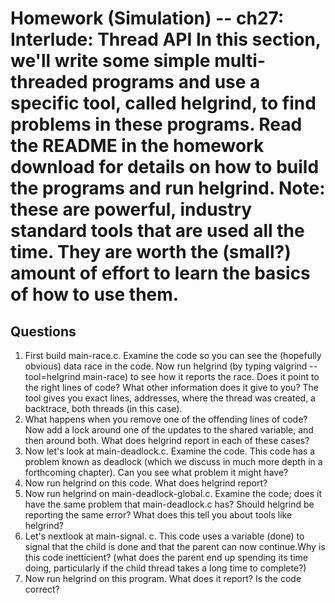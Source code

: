 # Homework (Simulation) -- ch27: Interlude: Thread API In this section, we'll write some simple multi-threaded programs and use a specific tool, called helgrind, to find problems in these programs. Read the README in the homework download for details on how to build the programs and run helgrind. Note: these are powerful, industry standard tools that are used all the time. They are worth the (small?) amount of effort to learn the basics of how to use them. 
## Questions
1. First build main-race.c. Examine the code so you can see the (hopefully obvious) data race in the code. Now run helgrind (by typing valgrind --tool=helgrind main-race) to see how it reports the race. Does it point to the right lines of code? What other information does it give to you?
The tool gives you exact lines, addresses, where the thread was created, a backtrace, both threads (in this case).
2. What happens when you remove one of the offending lines of code?Now add a lock around one of the updates to the shared variable, and then around both. What does helgrind report in each of these cases?
3. Now let's look at main-deadlock.c. Examine the code. This code has a problem known as deadlock (which we discuss in much more depth in a forthcoming chapter). Can you see what problem it might have?
4. Now run helgrind on this code. What does helgrind report?
5. Now run helgrind on main-deadlock-global.c. Examine the code; does it have the same problem that main-deadlock.c has? Should helgrind be reporting the same error? What does this tell you about tools like helgrind?
6. Let's nextlook at main-signal. c. This code uses a variable (done) to signal that the child is done and that the parent can now continue.Why is this code inetticient? (what does the parent end up spending its time doing, particularly if the child thread takes a long time to complete?) 
7. Now run helgrind on this program. What does it report? Is the code correct?

